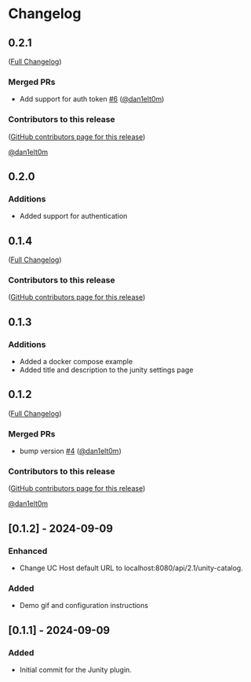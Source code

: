 # Changelog

<!-- <START NEW CHANGELOG ENTRY> -->

<!-- <END NEW CHANGELOG ENTRY> -->

## 0.2.1

([Full Changelog](https://github.com/dan1elt0m/junity/compare/v0.1.4...e5294fa4da4e179649608793a9a0e3d486a0eed2))

### Merged PRs

- Add support for auth token [#6](https://github.com/dan1elt0m/junity/pull/6) ([@dan1elt0m](https://github.com/dan1elt0m))

### Contributors to this release

([GitHub contributors page for this release](https://github.com/dan1elt0m/junity/graphs/contributors?from=2024-10-04&to=2024-10-04&type=c))

[@dan1elt0m](https://github.com/search?q=repo%3Adan1elt0m%2Fjunity+involves%3Adan1elt0m+updated%3A2024-10-04..2024-10-04&type=Issues)

## 0.2.0

### Additions

- Added support for authentication

## 0.1.4

([Full Changelog](https://github.com/dan1elt0m/junity/compare/v0.1.2))

### Contributors to this release

([GitHub contributors page for this release](https://github.com/dan1elt0m/junity/graphs/contributors?from=2024-09-09&to=2024-10-04&type=c))

## 0.1.3

### Additions

- Added a docker compose example
- Added title and description to the junity settings page

## 0.1.2

([Full Changelog](https://github.com/dan1elt0m/junity/compare/7e580b3a5c9690b0124aaebbd30ac5cf7c0bfdee...b84ae9c6b5e0b18ca0efa92d758e9c93b06af9a1))

### Merged PRs

- bump version [#4](https://github.com/dan1elt0m/junity/pull/4) ([@dan1elt0m](https://github.com/dan1elt0m))

### Contributors to this release

([GitHub contributors page for this release](https://github.com/dan1elt0m/junity/graphs/contributors?from=2024-09-08&to=2024-09-09&type=c))

[@dan1elt0m](https://github.com/search?q=repo%3Adan1elt0m%2Fjunity+involves%3Adan1elt0m+updated%3A2024-09-08..2024-09-09&type=Issues)

## [0.1.2] - 2024-09-09

### Enhanced

- Change UC Host default URL to localhost:8080/api/2.1/unity-catalog.

### Added

- Demo gif and configuration instructions

## [0.1.1] - 2024-09-09

### Added

- Initial commit for the Junity plugin.
